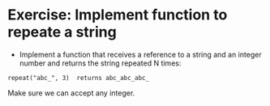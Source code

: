 # Exercise: Implement function to repeate a string

* Implement a function that receives a reference to a string and an integer number and returns the string repeated N times:

```
repeat("abc_", 3)  returns abc_abc_abc_
```

Make sure we can accept any integer.


